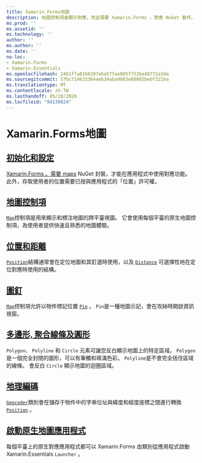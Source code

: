 ```yaml
---
title: Xamarin.Forms地圖
description: 地圖控制項會顯示對應，而且需要 Xamarin.Forms 。對應 NuGet 套件。
ms.prod: ''
ms.assetid: ''
ms.technology: ''
author: ''
ms.author: ''
ms.date: ''
no-loc:
- Xamarin.Forms
- Xamarin.Essentials
ms.openlocfilehash: 2461ffa8168207e6a57fae005f752be48772a34a
ms.sourcegitcommit: 57bc714633364aeb34aba9803e88802bebf321ba
ms.translationtype: MT
ms.contentlocale: zh-TW
ms.lasthandoff: 05/28/2020
ms.locfileid: "84139824"
---
```

# <a name="xamarinforms-map"></a>Xamarin.Forms地圖

## <a name="initialization-and-configuration"></a>[初始化和設定](setup.md)

[ Xamarin.Forms 。需要 maps](https://www.nuget.org/packages/Xamarin.Forms.Maps/) NuGet 封裝，才能在應用程式中使用對應功能。 此外，存取使用者的位置需要已授與應用程式的「位置」許可權。

## <a name="map-control"></a>[地圖控制項](map.md)

[`Map`](xref:Xamarin.Forms.Maps.Map)控制項是用來顯示和標注地圖的跨平臺視圖。 它會使用每個平臺的原生地圖控制項，為使用者提供快速且熟悉的地圖體驗。

## <a name="position-and-distance"></a>[位置和距離](position-distance.md)

[`Position`](xref:Xamarin.Forms.Maps.Position)結構通常會在定位地圖和其釘選時使用，以及 [`Distance`](xref:Xamarin.Forms.Maps.Distance) 可選擇性地在定位對應時使用的結構。

## <a name="pins"></a>[圖釘](pins.md)

[`Map`](xref:Xamarin.Forms.Maps.Map)控制項允許以物件標記位置 [`Pin`](xref:Xamarin.Forms.Maps.Pin) 。 `Pin`是一種地圖示記，會在攻絲時開啟資訊視窗。

## <a name="polygons-polylines-and-circles"></a>[多邊形, 聚合線條及圓形](polygons.md)

`Polygon`、 `Polyline` 和 `Circle` 元素可讓您反白顯示地圖上的特定區域。 `Polygon`是一個完全封閉的圖形，可以有筆觸和填滿色彩。 `Polyline`是不會完全括住區域的線條。 會反白 `Circle` 顯示地圖的迴圈區域。

## <a name="geocoding"></a>[地理編碼](geocoder.md)

[`Geocoder`](xref:Xamarin.Forms.Maps.Geocoder)類別會在儲存于物件中的字串位址與緯度和經度座標之間進行轉換 [`Position`](xref:Xamarin.Forms.Maps.Position) 。

## <a name="launch-the-native-map-app"></a>[啟動原生地圖應用程式](native-map-app.md)

每個平臺上的原生對應應用程式都可以 Xamarin.Forms 由類別從應用程式啟動 Xamarin.Essentials `Launcher` 。
